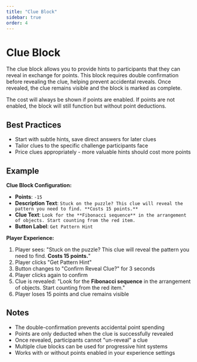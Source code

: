 ```yaml
---
title: "Clue Block"
sidebar: true
order: 4
---
```


# Clue Block

The clue block allows you to provide hints to participants that they can reveal in exchange for points. This block requires double confirmation before revealing the clue, helping prevent accidental reveals. Once revealed, the clue remains visible and the block is marked as complete.

The cost will always be shown if points are enabled. If points are not enabled, the block will still function but without point deductions.

## Best Practices

- Start with subtle hints, save direct answers for later clues
- Tailor clues to the specific challenge participants face
- Price clues appropriately - more valuable hints should cost more points

## Example

**Clue Block Configuration:**
- **Points**: `-15`
- **Description Text**: `Stuck on the puzzle? This clue will reveal the pattern you need to find. **Costs 15 points.**`
- **Clue Text**: `Look for the **Fibonacci sequence** in the arrangement of objects. Start counting from the red item.`
- **Button Label**: `Get Pattern Hint`

**Player Experience:**
1. Player sees: "Stuck on the puzzle? This clue will reveal the pattern you need to find. **Costs 15 points.**"
2. Player clicks "Get Pattern Hint" 
3. Button changes to "Confirm Reveal Clue?" for 3 seconds
4. Player clicks again to confirm
5. Clue is revealed: "Look for the **Fibonacci sequence** in the arrangement of objects. Start counting from the red item."
6. Player loses 15 points and clue remains visible

## Notes

- The double-confirmation prevents accidental point spending
- Points are only deducted when the clue is successfully revealed
- Once revealed, participants cannot "un-reveal" a clue
- Multiple clue blocks can be used for progressive hint systems
- Works with or without points enabled in your experience settings
